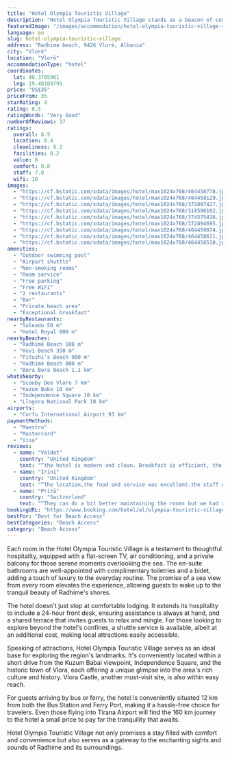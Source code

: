 ```yaml
---
title: "Hotel Olympia Touristic Village"
description: "Hotel Olympia Touristic Village stands as a beacon of comfort and convenience in the heart of Radhime, merely a stone's throw away from the pristine beachfront, just 15 meters to be exact."
featuredImage: "/images/accommodation/hotel-olympia-touristic-village-464458778.jpg"
language: en
slug: hotel-olympia-touristic-village
address: "Radhima beach, 9426 Vlorë, Albania"
city: "Vlorë"
location: "Vlorë"
accommodationType: "hotel"
coordinates:
  lat: 40.3785961
  lng: 19.48189795
price: "US$35"
priceFrom: 35
starRating: 4
rating: 8.5
ratingWords: "Very Good"
numberOfReviews: 37
ratings:
  overall: 8.5
  location: 8.4
  cleanliness: 8.2
  facilities: 8.2
  value: 8
  comfort: 8.8
  staff: 7.8
  wifi: 10
images:
  - "https://cf.bstatic.com/xdata/images/hotel/max1024x768/464458778.jpg?k=0561b1865e1cbedb94840d68d70215a74c42d4a184b2cd870bacf4eec37b8175&o=&hp=1"
  - "https://cf.bstatic.com/xdata/images/hotel/max1024x768/464458129.jpg?k=18d982465474185c86c96d1820b1840b2af3881ca50f779b8d9111f003c9f33b&o=&hp=1"
  - "https://cf.bstatic.com/xdata/images/hotel/max1024x768/372897427.jpg?k=1fe9d71fbe87405ee6f912130851522f0ce047cc73d0689ea36895ba4ec0ece1&o=&hp=1"
  - "https://cf.bstatic.com/xdata/images/hotel/max1024x768/318596102.jpg?k=2e8969e700d247cee9e81047398f1ddcc06089933a0fc8d1aaa0b04bb3098058&o=&hp=1"
  - "https://cf.bstatic.com/xdata/images/hotel/max1024x768/374575416.jpg?k=a32914ca73aa324d6043dffdab80636d2e7f69c76f8e60479ced23c67f58d31a&o=&hp=1"
  - "https://cf.bstatic.com/xdata/images/hotel/max1024x768/372894695.jpg?k=44da3a55bef7d0cf912b8cfd898cd96a8e2ef16a8cfe0b355146cea506b1dfd4&o=&hp=1"
  - "https://cf.bstatic.com/xdata/images/hotel/max1024x768/464459074.jpg?k=c1c3abc3710ff83fa7c94ba75d4be15e222e3bc35cb9af4165674c15247bcc5f&o=&hp=1"
  - "https://cf.bstatic.com/xdata/images/hotel/max1024x768/464458611.jpg?k=250ebd330a33765d68d9a174adcd7df2aeec7b19d8c5ae2484e296ced21b07ad&o=&hp=1"
  - "https://cf.bstatic.com/xdata/images/hotel/max1024x768/464458510.jpg?k=2d4caee5b1ed6321871e09be48a9f5236c36dc7556820d8580246e6ee72ff018&o=&hp=1"
amenities:
  - "Outdoor swimming pool"
  - "Airport shuttle"
  - "Non-smoking rooms"
  - "Room service"
  - "Free parking"
  - "Free WiFi"
  - "2 restaurants"
  - "Bar"
  - "Private beach area"
  - "Exceptional breakfast"
nearbyRestaurants:
  - "Soleado 50 m"
  - "Hotel Royal 800 m"
nearbyBeaches:
  - "Radhimë Beach 100 m"
  - "Kevi Beach 350 m"
  - "Pitushi's Beach 900 m"
  - "Radhimë Beach 900 m"
  - "Bora Bora Beach 1.1 km"
whatsNearby:
  - "Scooby Doo Vlore 7 km"
  - "Kuzum Baba 10 km"
  - "Independence Square 10 km"
  - "Llogora National Park 18 km"
airports:
  - "Corfu International Airport 93 km"
paymentMethods:
  - "Maestro"
  - "Mastercard"
  - "Visa"
reviews:
  - name: "Valdet"
    country: "United Kingdom"
    text: "“the hotel is modern and clean. Breakfast is efficient, the staff always top up missing products. the dinner a la carta , good choice of starters and main course. it’s worth paying for half board. pool side lovely for children.”"
  - name: "Irini"
    country: "United Kingdom"
    text: "“The location,the food and service was excellent.the staff was very friendly 👌.”"
  - name: "Pritë"
    country: "Switzerland"
    text: "“They can do a bit better maintaining the rooms but we had a heat time nonetheless. The beach is amazing! I’d suggest you tip the workers. Some of them work crazy long hours.”"
bookingURL: "https://www.booking.com/hotel/al/olympia-touristic-village.en-gb.html?aid=8035640"
bestFor: "Best for Beach Access"
bestCategories: "Beach Access"
category: "Beach Access"
---
```


Each room in the Hotel Olympia Touristic Village is a testament to thoughtful hospitality, equipped with a flat-screen TV, air conditioning, and a private balcony for those serene moments overlooking the sea. The en-suite bathrooms are well-appointed with complimentary toiletries and a bidet, adding a touch of luxury to the everyday routine. The promise of a sea view from every room elevates the experience, allowing guests to wake up to the tranquil beauty of Radhime's shores.

The hotel doesn't just stop at comfortable lodging. It extends its hospitality to include a 24-hour front desk, ensuring assistance is always at hand, and a shared terrace that invites guests to relax and mingle. For those looking to explore beyond the hotel's confines, a shuttle service is available, albeit at an additional cost, making local attractions easily accessible.

Speaking of attractions, Hotel Olympia Touristic Village serves as an ideal base for exploring the region's landmarks. It's conveniently located within a short drive from the Kuzum Babai viewpoint, Independence Square, and the historic town of Vlora, each offering a unique glimpse into the area's rich culture and history. Vlora Castle, another must-visit site, is also within easy reach.

For guests arriving by bus or ferry, the hotel is conveniently situated 12 km from both the Bus Station and Ferry Port, making it a hassle-free choice for travelers. Even those flying into Tirana Airport will find the 160 km journey to the hotel a small price to pay for the tranquility that awaits.

Hotel Olympia Touristic Village not only promises a stay filled with comfort and convenience but also serves as a gateway to the enchanting sights and sounds of Radhime and its surroundings.
